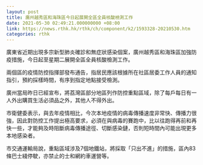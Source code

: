 ```yaml
---
layout: post
title: 廣州越秀區和海珠區今日起展開全區全員核酸檢測工作
date: 2021-05-30 02:49:21.000000000 +08:00
link: https://news.rthk.hk/rthk/ch/component/k2/1593328-20210530.htm
categories: rthk
---
```


廣東省近期出現多宗新型肺炎確診和無症狀感染個案，廣州越秀區和海珠區加強防疫措施，今日起至星期二展開全區全員核酸檢測工作。

兩個區的疫情防控指揮部發布通告，指居民應該根據所在社區居委工作人員的通知指引，預約採樣時間，有序到指定地點接受檢測。

廣州當局昨日已經宣布，將荔灣區部分地區列作防控重點區域，除了每戶每日有一人外出購買生活必須品之外，其他人不得外出。

市衛健委表示，與去年疫情相比，今次本地疫情的病毒傳播速度非常快、傳播力很強，因此對防控工作提出極高要求，必須在與病毒的賽跑中，比以往跑得再前和再快一些，才能夠及時阻斷病毒傳播途徑、切斷感染鏈，否則短時間內可能出現更多本地感染者。

市交通運輸局說，重點區域涉及7個地鐵站，將採取「只出不進」的措施，區內83條巴士綫停駛，亦禁止的士和網約車運營等。
